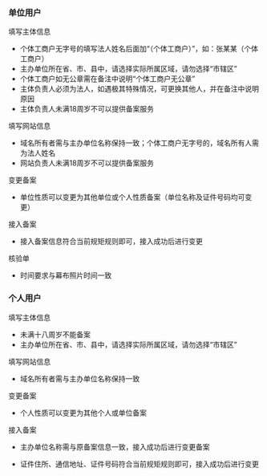 

### 单位用户

填写主体信息

* 个体工商户无字号的填写法人姓名后面加“（个体工商户）”，如：张某某（个体工商户）
* 主办单位所在省、市、县中，请选择实际所属区域，请勿选择“市辖区”
* 个体工商户如无公章需在备注中说明“个体工商户无公章”
* 主体负责人必须为法人，如遇极其特殊情况，可更换其他人，并在备注中说明原因
* 主体负责人未满18周岁不可以提供备案服务

填写网站信息

* 域名所有者需与主办单位名称保持一致；个体工商户无字号的，域名所有人需为法人姓名
* 网站负责人未满18周岁不可以提供备案服务

变更备案

* 单位性质可以变更为其他单位或个人性质备案（单位名称及证件号码均可变更）

接入备案

* 接入备案信息符合当前规矩规则即可，接入成功后进行变更

核验单
* 时间要求与幕布照片时间一致

### 个人用户

填写主体信息

* 未满十八周岁不能备案
* 主办单位所在省、市、县中，请选择实际所属区域，请勿选择“市辖区”

填写网站信息

* 域名所有者需与主办单位名称保持一致


变更备案

* 个人性质可以变更为其他个人或单位备案
 
接入备案

* 主办单位名称需与原备案信息一致，接入成功后进行变更备案
* 证件住所、通信地址、证件号码符合当前规矩规则即可，接入成功后进行变更


  [1]: a